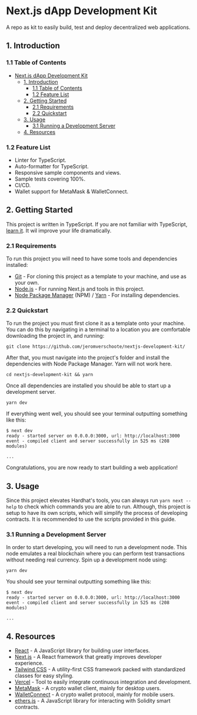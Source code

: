 # Next.js dApp Development Kit

A repo as kit to easily build, test and deploy decentralized web applications.

## 1. Introduction

### 1.1 Table of Contents

- [Next.js dApp Development Kit](#nextjs-dapp-development-kit)
  - [1. Introduction](#1-introduction)
    - [1.1 Table of Contents](#11-table-of-contents)
    - [1.2 Feature List](#12-feature-list)
  - [2. Getting Started](#2-getting-started)
    - [2.1 Requirements](#21-requirements)
    - [2.2 Quickstart](#22-quickstart)
  - [3. Usage](#3-usage)
    - [3.1 Running a Development Server](#31-running-a-development-server)
  - [4. Resources](#4-resources)

### 1.2 Feature List

- Linter for TypeScript.
- Auto-formatter for TypeScript.
- Responsive sample components and views.
- Sample tests covering 100%.
- CI/CD.
- Wallet support for MetaMask & WalletConnect.

## 2. Getting Started

This project is written in TypeScript. If you are not familiar with TypeScript, [learn it](https://www.typescriptlang.org/docs/). It wil improve your life dramatically.

### 2.1 Requirements

To run this project you will need to have some tools and dependencies installed:

- [Git](https://git-scm.com/) - For cloning this project as a template to your machine, and use as your own.
- [Node.js](https://nodejs.org/en/) - For running Next.js and tools in this project.
- [Node Package Manager](https://www.npmjs.com/) (NPM) / [Yarn](https://yarnpkg.com/) - For installing dependencies.

### 2.2 Quickstart

To run the project you must first clone it as a template onto your machine. You can do this by navigating in a terminal to a location you are comfortable downloading the project in, and running:

```
git clone https://github.com/jeromverschoote/nextjs-development-kit/
```

After that, you must navigate into the project's folder and install the dependencies with Node Package Manager. Yarn will not work here.

```
cd nextjs-development-kit && yarn
```

Once all dependencies are installed you should be able to start up a development server.

```
yarn dev
```

If everything went well, you should see your terminal outputting something like this:

```
$ next dev
ready - started server on 0.0.0.0:3000, url: http://localhost:3000
event - compiled client and server successfully in 525 ms (208 modules)

...
```

Congratulations, you are now ready to start building a web application!

## 3. Usage

Since this project elevates Hardhat's tools, you can always run `yarn next --help` to check which commands you are able to run. Although, this project is setup to have its own scripts, which will simplify the process of developing contracts. It is recommended to use the scripts provided in this guide.

### 3.1 Running a Development Server

In order to start developing, you will need to run a development node. This node emulates a real blockchain where you can perform test transactions without needing real currency. Spin up a development node using:

```
yarn dev
```

You should see your terminal outputting something like this:

```
$ next dev
ready - started server on 0.0.0.0:3000, url: http://localhost:3000
event - compiled client and server successfully in 525 ms (208 modules)

...
```

## 4. Resources

- [React]() - A JavaScript library for building user interfaces.
- [Next.js]() - A React framework that greatly improves developer experience.
- [Tailwind CSS]() - A utility-first CSS framework packed with standardized classes for easy styling.
- [Vercel]() - Tool to easily integrate continuous integration and development.
- [MetaMask]() - A crypto wallet client, mainly for desktop users.
- [WalletConnect]() - A crypto wallet protocol, mainly for mobile users.
- [ethers.js](https://docs.ethers.io/v5/) - A JavaScript library for interacting with Solidity smart contracts.
